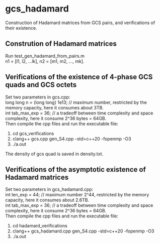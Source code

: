 # gcs_hadamard
Construction of Hadamard matrices from GCS pairs, and verifications of their existence.
## Constrution of Hadamard matrices
Run test_gen_hadamard_from_pairs.m\
n1 = [l1, l2, ...lk], n2 = [m1, m2, ..., mk].

## Verifications of the existence of 4-phase GCS quads and GCS octets
Set two parameters in gcs.cpp:\
long long n = (long long) 1e13; // maximum number, restricted by the memory capacity, here it consumes about 3TB.\
int tab_max_exp = 36; // a tradeoff between time complexity and space complexity, here it consume 2^36 bytes = 64GB.\
Then compile the cpp files and run the executable file:
1. cd gcs_verifications
2. clang++ gcs.cpp gen_S4.cpp -std=c++20 -fopenmp -O3
3. ./a.out

The density of gcs quad is saved in density.txt.

## Verifications of the asymptotic existence of Hadamard matrices
Set two parameters in gcs_hadamard.cpp: \
int len_exp = 44; // maximum number 2^44, restricted by the memory capacity, here it consumes about 2.6TB.\
int tab_max_exp = 36; // a tradeoff between time complexity and space complexity, here it consume 2^36 bytes = 64GB.\
Then compile the cpp files and run the executable file:
1. cd hadamard_verifications
2. clang++ gcs_hadamard.cpp gen_S4.cpp -std=c++20 -fopenmp -O3
3. ./a.out

